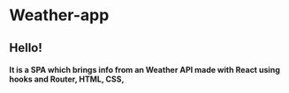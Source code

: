 # Weather-app

## Hello!

#### It is a SPA which brings info from an Weather API made with React using hooks and Router, HTML, CSS, 